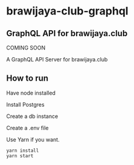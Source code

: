 # brawijaya-club-graphql

## GraphQL API for brawijaya.club

COMING SOON

A GraphQL API Server for brawijaya.club

## How to run
Have node installed

Install Postgres

Create a db instance

Create a .env file

Use Yarn if you want.

```
yarn install
yarn start
```
